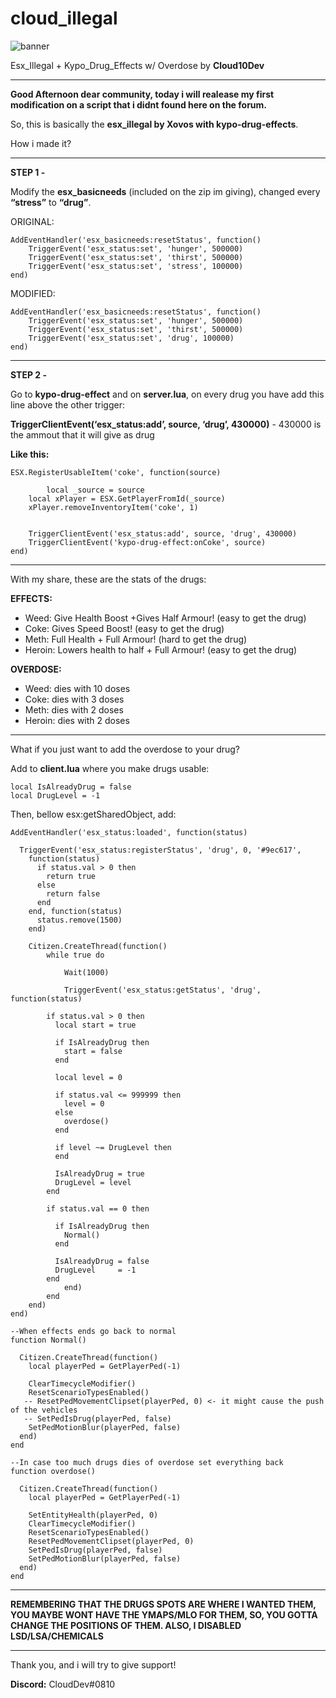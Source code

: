 # cloud_illegal

![banner](https://i.imgur.com/yIQs4xi.jpg)

Esx_Illegal + Kypo_Drug_Effects w/ Overdose by **Cloud10Dev**

___________________________

**Good Afternoon dear community, today i will realease my first modification on a script that i didnt found here on the forum.**

So, this is basically the **esx_illegal by Xovos with kypo-drug-effects**.

How i made it?

___________________________

**STEP 1 -**

Modify the **esx_basicneeds** (included on the zip im giving), changed every **“stress”** to **“drug”**.

ORIGINAL:
````
AddEventHandler('esx_basicneeds:resetStatus', function()
	TriggerEvent('esx_status:set', 'hunger', 500000)
	TriggerEvent('esx_status:set', 'thirst', 500000)
	TriggerEvent('esx_status:set', 'stress', 100000)
end)
````

MODIFIED:
````
AddEventHandler('esx_basicneeds:resetStatus', function()
	TriggerEvent('esx_status:set', 'hunger', 500000)
	TriggerEvent('esx_status:set', 'thirst', 500000)
	TriggerEvent('esx_status:set', 'drug', 100000)
end)
````
___________________________

**STEP 2 -**

Go to **kypo-drug-effect** and on **server.lua**, on every drug you have add this line above the other trigger:

**TriggerClientEvent(‘esx_status:add’, source, ‘drug’, 430000)** - 430000 is the ammout that it will give as drug

**Like this:**

````
ESX.RegisterUsableItem('coke', function(source)
        
        local _source = source
	local xPlayer = ESX.GetPlayerFromId(_source)
	xPlayer.removeInventoryItem('coke', 1)


	TriggerClientEvent('esx_status:add', source, 'drug', 430000)
	TriggerClientEvent('kypo-drug-effect:onCoke', source)
end)
````

___________________________

With my share, these are the stats of the drugs:

**EFFECTS:**
- Weed: Give Health Boost +Gives Half Armour! (easy to get the drug)
- Coke: Gives Speed Boost! (easy to get the drug)
- Meth: Full Health + Full Armour! (hard to get the drug)
- Heroin: Lowers health to half + Full Armour! (easy to get the drug)

**OVERDOSE:**
- Weed: dies with 10 doses
- Coke: dies with 3 doses
- Meth: dies with 2 doses
- Heroin: dies with 2 doses

___________________________

What if you just want to add the overdose to your drug?

Add to **client.lua** where you make drugs usable:

````
local IsAlreadyDrug = false
local DrugLevel = -1
````

Then, bellow esx:getSharedObject, add:
````
AddEventHandler('esx_status:loaded', function(status)

  TriggerEvent('esx_status:registerStatus', 'drug', 0, '#9ec617', 
    function(status)
      if status.val > 0 then
        return true
      else
        return false
      end
    end, function(status)
      status.remove(1500)
    end)

	Citizen.CreateThread(function()
		while true do

			Wait(1000)

			TriggerEvent('esx_status:getStatus', 'drug', function(status)

		if status.val > 0 then
          local start = true

          if IsAlreadyDrug then
            start = false
          end

          local level = 0

          if status.val <= 999999 then
            level = 0
          else
            overdose()
          end

          if level ~= DrugLevel then
          end

          IsAlreadyDrug = true
          DrugLevel = level
		end

		if status.val == 0 then
          
          if IsAlreadyDrug then
            Normal()
          end

          IsAlreadyDrug = false
          DrugLevel     = -1
		end
			end)
		end
	end)
end)

--When effects ends go back to normal
function Normal()

  Citizen.CreateThread(function()
    local playerPed = GetPlayerPed(-1)
			
    ClearTimecycleModifier()
    ResetScenarioTypesEnabled()
   -- ResetPedMovementClipset(playerPed, 0) <- it might cause the push of the vehicles
   -- SetPedIsDrug(playerPed, false)
    SetPedMotionBlur(playerPed, false)
  end)
end

--In case too much drugs dies of overdose set everything back
function overdose()

  Citizen.CreateThread(function()
    local playerPed = GetPlayerPed(-1)
	
    SetEntityHealth(playerPed, 0)
    ClearTimecycleModifier()
    ResetScenarioTypesEnabled()
    ResetPedMovementClipset(playerPed, 0)
    SetPedIsDrug(playerPed, false)
    SetPedMotionBlur(playerPed, false)
  end)
end
````
___________________________

**REMEMBERING THAT THE DRUGS SPOTS ARE WHERE I WANTED THEM, YOU MAYBE WONT HAVE THE YMAPS/MLO FOR THEM, SO, YOU GOTTA CHANGE THE POSITIONS OF THEM. ALSO, I DISABLED LSD/LSA/CHEMICALS**

___________________________


Thank you, and i will try to give support!

**Discord:** CloudDev#0810

